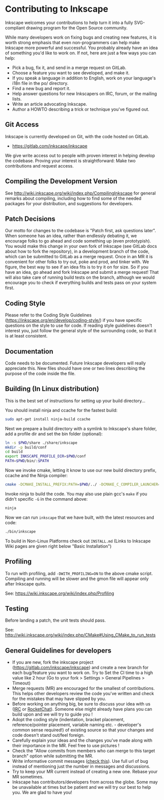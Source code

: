 Contributing to Inkscape
========================

Inkscape welcomes your contributions to help turn it into a fully
SVG-compliant drawing program for the Open Source community.

While many developers work on fixing bugs and creating new features, it
is worth strong emphasis that even non-programmers can help make
Inkscape more powerful and successful. You probably already have an idea
of something you'd like to work on. If not, here are just a few ways you
can help:

   * Pick a bug, fix it, and send in a merge request on GitLab.
   * Choose a feature you want to see developed, and make it.
   * If you speak a language in addition to English, work on your
     language's i18n file in the po/ directory.
   * Find a new bug and report it.
   * Help answer questions for new Inkscapers on IRC, forum, or the
     mailing lists.
   * Write an article advocating Inkscape.
   * Author a HOWTO describing a trick or technique you've figured out.

Git Access
----------

Inkscape is currently developed on Git, with the code hosted on GitLab.

 * https://gitlab.com/inkscape/inkscape

We give write access out to people with proven interest in helping develop
the codebase. Proving your interest is straightforward:  Make two
contributions and request access.

Compiling the Development Version
---------------------------------

See http://wiki.inkscape.org/wiki/index.php/CompilingInkscape for general
remarks about compiling, including how to find some of the needed packages for
your distribution, and suggestions for developers.

Patch Decisions
---------------

Our motto for changes to the codebase is "Patch first, ask questions
later". When someone has an idea, rather than endlessly debating it, we
encourage folks to go ahead and code something up (even prototypish).
You would make this change in your own fork of Inkscape (see GitLab docs about
how to fork the repository), in a development branch of the code, which can be
submitted to GitLab as a merge request. Once in an MR it is convenient for other
folks to try out, poke and prod, and tinker with. We figure, the best
way to see if an idea fits is to try it on for size.
So if you have an idea, go ahead and fork Inkscape and submit a merge request!
That will also take care of running build tests on the branch, although we would
encourage you to check if everything builds and tests pass on your system first.

Coding Style
------------

Please refer to the Coding Style Guidelines
(https://inkscape.org/en/develop/coding-style/) if you have specific questions
on the style to use for code. If reading style guidelines doesn't interest
you, just follow the general style of the surrounding code, so that it is at
least consistent.

Documentation
-------------

Code needs to be documented. Future Inkscape developers will really
appreciate this. New files should have one or two lines describing the
purpose of the code inside the file.

Building (In Linux distribution)
--------------------------------

This is the best set of instructions for setting up your build directory...

You should install ninja and ccache for the fastest build:

```bash
sudo apt-get install ninja-build ccache
```

Next we prepare a build directory with a symlink to Inkscape's share folder, add a profile dir and set the bin folder (optional):

```bash
ln -s $PWD/share ./share/inkscape
mkdir -p build/conf
cd build
export INKSCAPE_PROFILE_DIR=$PWD/conf
PATH=$PWD/bin/:$PATH
```

Now we invoke cmake, letting it know to use our new build directory prefix, ccache and the Ninja compiler:

```bash
cmake -DCMAKE_INSTALL_PREFIX:PATH=$PWD/../ -DCMAKE_C_COMPILER_LAUNCHER=ccache -DCMAKE_CXX_COMPILER_LAUNCHER=ccache -DCMAKE_BUILD_TYPE=Debug -G Ninja ..
```

Invoke ninja to build the code. You may also use plain gcc's `make` if you didn't specific `-G` in the command above:
```bash
ninja
```

Now we can run `inkscape` that we have built, with the latest resources and code:

```bash
./bin/inkscape
```

To build in Non-Linux Platforms check out `INSTALL.md` (Links to Inkscape Wiki pages are given right below "Basic Installation")

Profiling
---------

To run with profiling, add `-DWITH_PROFILING=ON` to the above cmake script. Compiling and running will be slower and the gmon file will appear only after Inkscape quits.

See: https://wiki.inkscape.org/wiki/index.php/Profiling

Testing
-------

Before landing a patch, the unit tests should pass.

See: http://wiki.inkscape.org/wiki/index.php/CMake#Using_CMake_to_run_tests

General Guidelines for developers
----------------------------------

* If you are new, fork the inkscape project (https://gitlab.com/inkscape/inkscape) and create a new branch for each bug/feature you want to work on. Try to Set the CI time to a high value like 2 hour (Go to your fork > Settings > General Pipelines > Timeout)
* Merge requests (MR) are encouraged for the smallest of contributions. This helps other developers review the code you've written and check for the mistakes that may have slipped by you.
* Before working on anything big, be sure to discuss your idea with us ([IRC](irc://irc.freenode.org/#inkscape) or [RocketChat](https://chat.inkscape.org/)). Someone else might already have plans you can build upon and we will try to guide you !
* Adopt the coding style (indentation, bracket placement, reference/pointer placement, variable naming etc. - developer's common sense required!) of existing source so that your changes and code doesn't stand out/feel foreign.
* Carefully explain your ideas and the changes you've made along with their importance in the MR. Feel free to use pictures !
* Check the "Allow commits from members who can merge to this target branch" option while submitting the MR.
* Write informative commit messages ([check this](https://chris.beams.io/posts/git-commit/)). Use full url of bug instead of mentioning just the number in messages and discussions.
* Try to keep your MR current instead of creating a new one. Rebase your MR sometimes.
* Inkscape has contributors/developers from across the globe. Some may be unavailable at times but be patient and we will try our best to help you. We are glad to have you!
